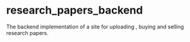 # research_papers_backend
The backend implementation of a site for uploading , buying and selling research papers.
